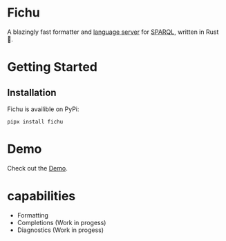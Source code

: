 # Fichu

A blazingly fast formatter and [language server](https://microsoft.github.io/language-server-protocol/specifications/lsp/3.17/specification) for [SPARQL](https://de.wikipedia.org/wiki/SPARQL), written in Rust :crab:.

# Getting Started

## Installation

Fichu is availible on PyPi:

```shell
pipx install fichu
```

# Demo

Check out the [Demo](https://sparql.nezis.de).

# capabilities

- Formatting
- Completions (Work in progess)
- Diagnostics (Work in progess)
